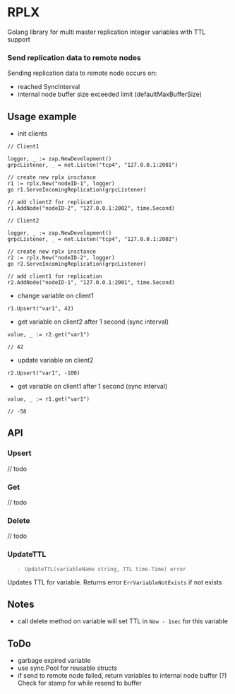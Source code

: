 # RPLX
Golang library for multi master replication integer variables with TTL support



### Send replication data to remote nodes

Sending replication data to remote node occurs on:
- reached SyncInterval
- internal node buffer size exceeded limit (defaultMaxBufferSize)

## Usage example

- init clients

```
// Client1

logger, _ := zap.NewDevelopment()
grpcListener, _ = net.Listen("tcp4", "127.0.0.1:2001")

// create new rplx insctance
r1 := rplx.New("nodeID-1", logger)
go r1.ServeIncomingReplication(grpcListener)

// add client2 for replication 
r1.AddNode("nodeID-2", "127.0.0.1:2002", time.Second)
```

```
// Client2

logger, _ := zap.NewDevelopment()
grpcListener, _ = net.Listen("tcp4", "127.0.0.1:2002")

// create new rplx insctance
r2 := rplx.New("nodeID-2", logger)
go r2.ServeIncomingReplication(grpcListener)

// add client1 for replication 
r2.AddNode("nodeID-1", "127.0.0.1:2001", time.Second)
```

- change variable on client1
```
r1.Upsert("var1", 42)
```

- get variable on client2 after 1 second (sync interval)
```
value, _ := r2.get("var1") 

// 42
```

- update variable on client2
```
r2.Upsert("var1", -100)
```

- get variable on client1 after 1 second (sync interval)
```
value, _ := r1.get("var1") 

// -58
```

## API
### Upsert
// todo

### Get
// todo

### Delete
// todo

### UpdateTTL
> `UpdateTTL(variableName string, TTL time.Time) error`

Updates TTL for variable. Returns error `ErrVariableNotExists` if not exists 

## Notes

- call delete method on variable will set TTL in `Now - 1sec` for this variable

## ToDo

- garbage expired variable
- use sync.Pool for reusable structs
- if send to remote node failed, return variables to internal node buffer (?) Check for stamp for while resend to buffer